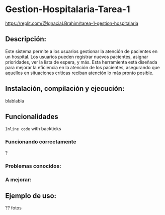 # Gestion-Hospitalaria-Tarea-1
https://replit.com/@IgnaciaLBrahim/tarea-1-gestion-hospitalaria

## Descripción:
Este sistema permite a los usuarios gestionar la atención de pacientes en un hospital. Los usuarios pueden registrar nuevos pacientes, asignar prioridades, ver la lista de espera, y más. Esta herramienta está diseñada para mejorar la eficiencia en la atención de los pacientes, asegurando que aquellos en situaciones críticas reciban atención lo más pronto posible.

## Instalación, compilación y ejecución:
blablabla

## Funcionalidades
`Inline code` with backticks 

### Funcionando correctamente
?

### Problemas conocidos:

### A mejorar:

## Ejemplo de uso:
?? fotos




